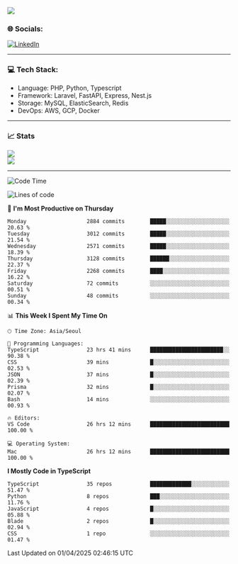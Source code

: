 <!--[![](https://visitcount.itsvg.in/api?id=jin-wk&icon=7&color=12)](https://visitcount.itsvg.in)-->
<!--[![Hits](https://hits.seeyoufarm.com/api/count/incr/badge.svg?url=https%3A%2F%2Fgithub.com%2Fjin-wk&count_bg=%235F625C&title_bg=%23555555&icon=github.svg&icon_color=%23E7E7E7&title=Hits&edge_flat=false)](https://hits.seeyoufarm.com)-->
![](https://komarev.com/ghpvc/?username=jin-wk&color=lightgrey&style=for-the-badge)

### 🌐 Socials:
[![LinkedIn](https://img.shields.io/badge/LinkedIn-%230077B5.svg?logo=linkedin&logoColor=white)](https://linkedin.com/in/jinwook-lee-242625241) 

---

### 💻 Tech Stack:
  - Language: PHP, Python, Typescript
  - Framework: Laravel, FastAPI, Express, Nest.js
  - Storage: MySQL, ElasticSearch, Redis
  - DevOps: AWS, GCP, Docker

---

### 📈 Stats
![](https://github-readme-stats.vercel.app/api?username=jin-wk&theme=dark&hide_border=true&include_all_commits=true&count_private=true)<br/>
![](https://github-readme-streak-stats.herokuapp.com/?user=jin-wk&theme=dark&hide_border=true)<br/>

---

<!--START_SECTION:waka-->
![Code Time](http://img.shields.io/badge/Code%20Time-2%2C145%20hrs%2051%20mins-blue)

![Lines of code](https://img.shields.io/badge/From%20Hello%20World%20I%27ve%20Written-4.6%20million%20lines%20of%20code-blue)

📅 **I'm Most Productive on Thursday** 

```text
Monday                   2884 commits        █████░░░░░░░░░░░░░░░░░░░░   20.63 % 
Tuesday                  3012 commits        █████░░░░░░░░░░░░░░░░░░░░   21.54 % 
Wednesday                2571 commits        █████░░░░░░░░░░░░░░░░░░░░   18.39 % 
Thursday                 3128 commits        ██████░░░░░░░░░░░░░░░░░░░   22.37 % 
Friday                   2268 commits        ████░░░░░░░░░░░░░░░░░░░░░   16.22 % 
Saturday                 72 commits          ░░░░░░░░░░░░░░░░░░░░░░░░░   00.51 % 
Sunday                   48 commits          ░░░░░░░░░░░░░░░░░░░░░░░░░   00.34 % 
```


📊 **This Week I Spent My Time On** 

```text
🕑︎ Time Zone: Asia/Seoul

💬 Programming Languages: 
TypeScript               23 hrs 41 mins      ███████████████████████░░   90.38 % 
CSS                      39 mins             █░░░░░░░░░░░░░░░░░░░░░░░░   02.53 % 
JSON                     37 mins             █░░░░░░░░░░░░░░░░░░░░░░░░   02.39 % 
Prisma                   32 mins             █░░░░░░░░░░░░░░░░░░░░░░░░   02.07 % 
Bash                     14 mins             ░░░░░░░░░░░░░░░░░░░░░░░░░   00.93 % 

🔥 Editors: 
VS Code                  26 hrs 12 mins      █████████████████████████   100.00 % 

💻 Operating System: 
Mac                      26 hrs 12 mins      █████████████████████████   100.00 % 
```

**I Mostly Code in TypeScript** 

```text
TypeScript               35 repos            █████████████░░░░░░░░░░░░   51.47 % 
Python                   8 repos             ███░░░░░░░░░░░░░░░░░░░░░░   11.76 % 
JavaScript               4 repos             █░░░░░░░░░░░░░░░░░░░░░░░░   05.88 % 
Blade                    2 repos             █░░░░░░░░░░░░░░░░░░░░░░░░   02.94 % 
CSS                      1 repo              ░░░░░░░░░░░░░░░░░░░░░░░░░   01.47 % 
```




 Last Updated on 01/04/2025 02:46:15 UTC
<!--END_SECTION:waka-->

